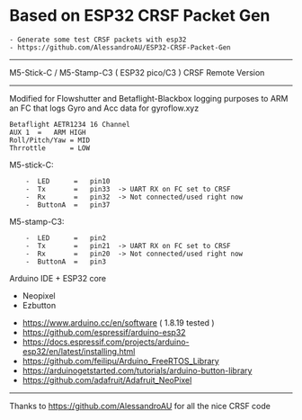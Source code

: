 # Based on ESP32 CRSF Packet Gen
    - Generate some test CRSF packets with esp32
    - https://github.com/AlessandroAU/ESP32-CRSF-Packet-Gen
 

______________________________
M5-Stick-C / M5-Stamp-C3 ( ESP32 pico/C3 ) CRSF Remote Version
______________________________

Modified for Flowshutter and Betaflight-Blackbox logging purposes
to ARM an FC that logs Gyro and Acc data for gyroflow.xyz 

    Betaflight AETR1234 16 Channel
    AUX 1  =   ARM HIGH
    Roll/Pitch/Yaw = MID
    Thrrottle      = LOW


   M5-stick-C:

        -  LED      =   pin10
        -  Tx       =   pin33  -> UART RX on FC set to CRSF
        -  Rx       =   pin32  -> Not connected/used right now
        -  ButtonA  =   pin37
  
  M5-stamp-C3:

        -  LED      =   pin2
        -  Tx       =   pin21  -> UART RX on FC set to CRSF
        -  Rx       =   pin20  -> Not connected/used right now
        -  ButtonA  =   pin3
  

Arduino IDE + ESP32 core

  +  Neopixel
  +  Ezbutton

- https://www.arduino.cc/en/software ( 1.8.19 tested )
- https://github.com/espressif/arduino-esp32
- https://docs.espressif.com/projects/arduino-esp32/en/latest/installing.html
- https://github.com/feilipu/Arduino_FreeRTOS_Library
- https://arduinogetstarted.com/tutorials/arduino-button-library
- https://github.com/adafruit/Adafruit_NeoPixel


______________________________

Thanks to https://github.com/AlessandroAU for all the nice CRSF code
